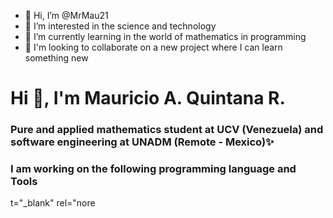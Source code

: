 - 👋 Hi, I’m @MrMau21
- 👀 I’m interested in the science and technology
- 🌱 I’m currently learning in the world of mathematics in programming
- 💞️ I'm looking to collaborate on a new project where I can learn something new

<h1 align="left">Hi 👋, I'm Mauricio A. Quintana R.</h1>
<h3 align="left">Pure and applied mathematics student at UCV (Venezuela) and software engineering at UNADM (Remote - Mexico)✨</h3>

<h3 align="left">I am working on the following programming language and Tools</h3>
<p align="left">
t="_blank" rel="nore

